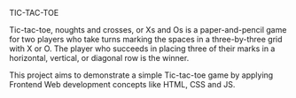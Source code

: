 TIC-TAC-TOE

Tic-tac-toe, noughts and crosses, or Xs and Os is a paper-and-pencil game for two players who take turns marking the spaces in a three-by-three grid with X or O. The player who succeeds in placing three of their marks in a horizontal, vertical, or diagonal row is the winner.

This project aims to demonstrate a simple Tic-tac-toe game by applying Frontend Web development concepts like HTML, CSS and JS.
